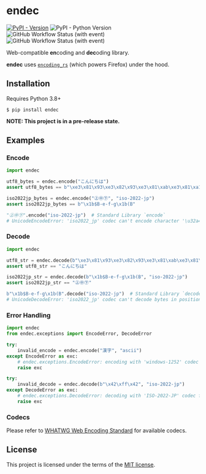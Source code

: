 # endec

[![PyPI - Version](https://img.shields.io/pypi/v/endec)](https://pypi.org/project/endec/)
![PyPI - Python Version](https://img.shields.io/pypi/pyversions/endec)
![GitHub Workflow Status (with event)](https://img.shields.io/github/actions/workflow/status/fluxth/endec/build.yml)
![GitHub Workflow Status (with event)](https://img.shields.io/github/actions/workflow/status/fluxth/endec/test.yml?label=tests)

Web-compatible **en**coding and **dec**oding library.

**endec** uses [`encoding_rs`](https://github.com/hsivonen/encoding_rs) (which powers Firefox) under the hood.

## Installation

Requires Python 3.8+

```
$ pip install endec
```

**NOTE: This project is in a pre-release state.**

## Examples

### Encode

```python
import endec

utf8_bytes = endec.encode("こんにちは")
assert utf8_bytes == b"\xe3\x81\x93\xe3\x82\x93\xe3\x81\xab\xe3\x81\xa1\xe3\x81\xaf"

iso2022jp_bytes = endec.encode("㊤㊥㊦", "iso-2022-jp")
assert iso2022jp_bytes == b"\x1b$B-e-f-g\x1b(B"

"㊤㊥㊦".encode("iso-2022-jp")  # Standard Library `encode`
# UnicodeEncodeError: 'iso2022_jp' codec can't encode character '\u32a4' in position 0: illegal multibyte sequence
```

### Decode

```python
import endec

utf8_str = endec.decode(b"\xe3\x81\x93\xe3\x82\x93\xe3\x81\xab\xe3\x81\xa1\xe3\x81\xaf")
assert utf8_str == "こんにちは"

iso2022jp_str = endec.decode(b"\x1b$B-e-f-g\x1b(B", "iso-2022-jp")
assert iso2022jp_str == "㊤㊥㊦"

b"\x1b$B-e-f-g\x1b(B".decode("iso-2022-jp")  # Standard Library `decode`
# UnicodeDecodeError: 'iso2022_jp' codec can't decode bytes in position 3-4: illegal multibyte sequence
```

### Error Handling

```python
import endec
from endec.exceptions import EncodeError, DecodeError

try:
    invalid_encode = endec.encode("漢字", "ascii")
except EncodeError as exc:
    # endec.exceptions.EncodeError: encoding with 'windows-1252' codec failed
    raise exc

try:
    invalid_decode = endec.decode(b"\x42\xff\x42", "iso-2022-jp")
except DecodeError as exc:
    # endec.exceptions.DecodeError: decoding with 'ISO-2022-JP' codec failed
    raise exc
```

### Codecs

Please refer to [WHATWG Web Encoding Standard](https://encoding.spec.whatwg.org/#concept-encoding-get) for available codecs.

## License

This project is licensed under the terms of the [MIT license](https://github.com/fluxth/endec/blob/main/LICENSE).
